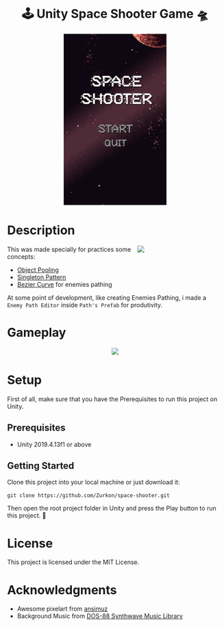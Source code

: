 <div align="center">

# :joystick: Unity Space Shooter Game :flying_saucer:

<img src="https://github.com/Gwen-Silva/SpaceShooter/blob/main/Unity_MainScreen.gif" alt="Game Title Scene" height="400">

</div>

# Description

<img align="right" src="https://raw.githubusercontent.com/Zurkon/repo-assets/main/space-shooter/pathPrefab.png" width="200">

This was made specially for practices some concepts:
- [Object Pooling](https://www.raywenderlich.com/847-object-pooling-in-unity)
- [Singleton Pattern](https://en.wikipedia.org/wiki/Singleton_pattern)
- [Bezier Curve](https://www.youtube.com/watch?v=pnYccz1Ha34) for enemies pathing

At some point of development, like creating Enemies Pathing, i made a `Enemy Path Editor` inside `Path's Prefab` for produtivity.

# Gameplay

<div align="center">

<img src="https://raw.githubusercontent.com/Zurkon/repo-assets/main/space-shooter/gameplay.gif" height="400">

</div>

# Setup
First of all, make sure that you have the Prerequisites to run this project on Unity.

## Prerequisites
* Unity 2019.4.13f1 or above

## Getting Started
Clone this project into your local machine or just download it:
```
git clone https://github.com/Zurkon/space-shooter.git
```
Then open the root project folder in Unity and press the Play button to run this project. :rocket:

# License
This project is licensed under the MIT License.

# Acknowledgments
* Awesome pixelart from [ansimuz](https://ansimuz.itch.io/)
* Background Music from [DOS-88 Synthwave Music Library](https://dos88.itch.io/dos-88-music-library)
